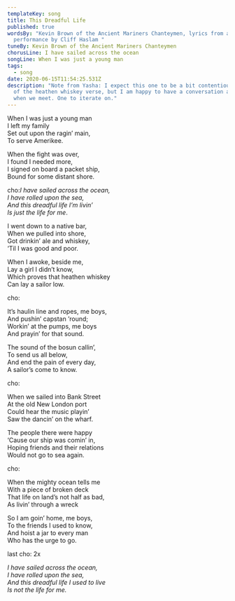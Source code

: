 ```yaml
---
templateKey: song
title: This Dreadful Life
published: true
wordsBy: "Kevin Brown of the Ancient Mariners Chanteymen, lyrics from a
  performance by Cliff Haslam "
tuneBy: Kevin Brown of the Ancient Mariners Chanteymen
chorusLine: I have sailed across the ocean
songLine: When I was just a young man
tags:
  - song
date: 2020-06-15T11:54:25.531Z
description: "Note from Yasha: I expect this one to be a bit contentious because
  of the heathen whiskey verse, but I am happy to have a conversation about it
  when we meet. One to iterate on."
---
```

<!--StartFragment-->

When I was just a young man\
I left my family\
Set out upon the ragin’ main,\
To serve Amerikee.

When the fight was over,\
I found I needed more,\
I signed on board a packet ship,\
Bound for some distant shore.

cho:*I have sailed across the ocean,*\
*I have rolled upon the sea,*\
*And this dreadful life I’m livin’*\
*Is just the life for me*.

I went down to a native bar,\
When we pulled into shore,\
Got drinkin’ ale and whiskey,\
‘Til I was good and poor.

When I awoke, beside me,\
Lay a girl I didn’t know,\
Which proves that heathen whiskey\
Can lay a sailor low.

cho:

It’s haulin line and ropes, me boys,\
And pushin’ capstan ’round;\
Workin’ at the pumps, me boys\
And prayin’ for that sound.

The sound of the bosun callin’,\
To send us all below,\
And end the pain of every day,\
A sailor’s come to know.

cho:

When we sailed into Bank Street\
At the old New London port\
Could hear the music playin’\
Saw the dancin’ on the wharf.

The people there were happy\
‘Cause our ship was comin’ in,\
Hoping friends and their relations\
Would not go to sea again.

cho:

When the mighty ocean tells me\
With a piece of broken deck\
That life on land’s not half as bad,\
As livin’ through a wreck

So I am goin’ home, me boys,\
To the friends I used to know,\
And hoist a jar to every man\
Who has the urge to go.

last cho: 2x

*I have sailed across the ocean,*\
*I have rolled upon the sea,*\
*And this dreadful life I used to live*\
*Is not the life for me.*

<!--EndFragment-->